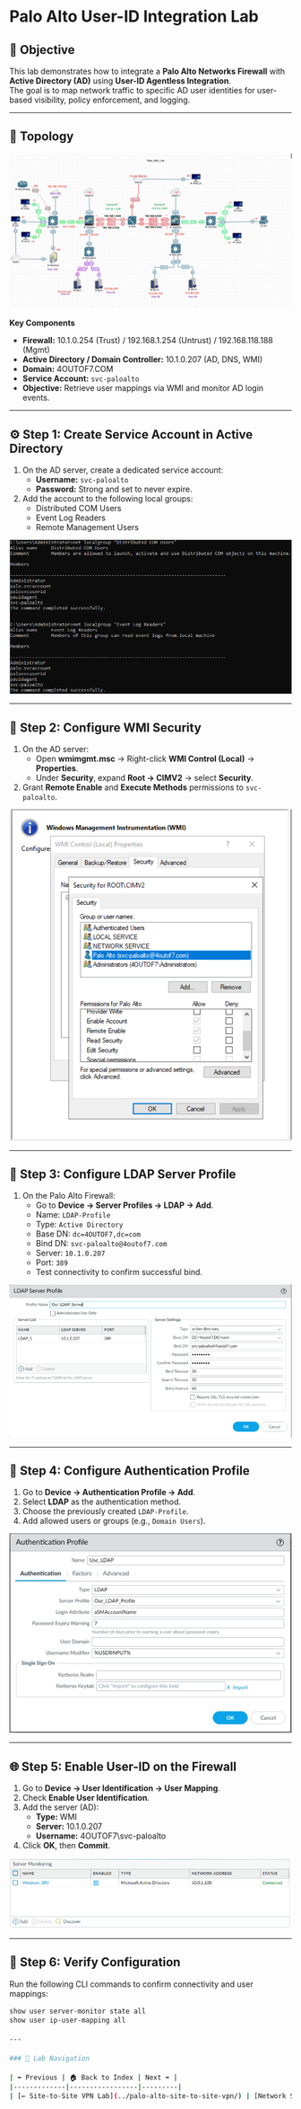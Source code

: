 # Palo Alto User-ID Integration Lab

## 🎯 Objective
This lab demonstrates how to integrate a **Palo Alto Networks Firewall** with **Active Directory (AD)** using **User-ID Agentless Integration**.  
The goal is to map network traffic to specific AD user identities for user-based visibility, policy enforcement, and logging.

---

## 🧩 Topology
![User-ID Topology](screenshots/palo-user-id-topology.png)

**Key Components**
- **Firewall:** 10.1.0.254 (Trust) / 192.168.1.254 (Untrust) / 192.168.118.188 (Mgmt)
- **Active Directory / Domain Controller:** 10.1.0.207 (AD, DNS, WMI)
- **Domain:** 4OUTOF7.COM
- **Service Account:** `svc-paloalto`
- **Objective:** Retrieve user mappings via WMI and monitor AD login events.

---

## ⚙️ Step 1: Create Service Account in Active Directory
1. On the AD server, create a dedicated service account:
   - **Username:** `svc-paloalto`
   - **Password:** Strong and set to never expire.
2. Add the account to the following local groups:
   - Distributed COM Users  
   - Event Log Readers  
   - Remote Management Users  

![Service Account Permissions](screenshots/palo-user-id-permissions.png)

---

## 🧱 Step 2: Configure WMI Security
1. On the AD server:
   - Open **wmimgmt.msc** → Right-click **WMI Control (Local)** → **Properties**.
   - Under **Security**, expand **Root → CIMV2** → select **Security**.
2. Grant **Remote Enable** and **Execute Methods** permissions to `svc-paloalto`.

![WMI Security Settings](screenshots/palo-user-id-wmi-security.png)

---

## 🔐 Step 3: Configure LDAP Server Profile
1. On the Palo Alto Firewall:
   - Go to **Device → Server Profiles → LDAP → Add**.
   - Name: `LDAP-Profile`
   - Type: `Active Directory`
   - Base DN: `dc=4OUTOF7,dc=com`
   - Bind DN: `svc-paloalto@4outof7.com`
   - Server: `10.1.0.207`
   - Port: `389`
   - Test connectivity to confirm successful bind.

![LDAP Server Profile](screenshots/palo-user-id-ldap.png)

---

## 🔑 Step 4: Configure Authentication Profile
1. Go to **Device → Authentication Profile → Add**.
2. Select **LDAP** as the authentication method.
3. Choose the previously created `LDAP-Profile`.
4. Add allowed users or groups (e.g., `Domain Users`).

![Authentication Profile](screenshots/palo-user-id-auth-profile.png)

---

## 🌐 Step 5: Enable User-ID on the Firewall
1. Go to **Device → User Identification → User Mapping**.
2. Check **Enable User Identification**.
3. Add the server (AD):
   - **Type:** WMI
   - **Server:** 10.1.0.207  
   - **Username:** 4OUTOF7\svc-paloalto
4. Click **OK**, then **Commit**.

![Server Monitor Status](screenshots/palo-user-id-server-monitor.png)

---

## 🧠 Step 6: Verify Configuration
Run the following CLI commands to confirm connectivity and user mappings:

```bash
show user server-monitor state all
show user ip-user-mapping all

---

### 🔁 Lab Navigation

| ⬅ Previous | 🏠 Back to Index | Next ➡ |
|-------------|-----------------|---------|
| [← Site-to-Site VPN Lab](../palo-alto-site-to-site-vpn/) | [Network Security Labs](../index.md) | [GlobalProtect VPN Lab →](../palo-alto-globalprotect-lab/) |



